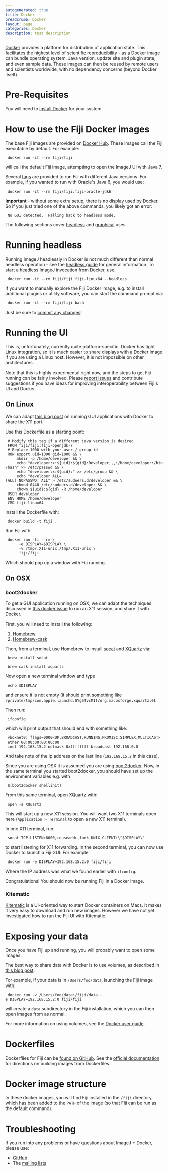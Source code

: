 ```yaml
---
autogenerated: true
title: Docker
breadcrumb: Docker
layout: page
categories: Docker
description: test description
---
```


[Docker](https://www.docker.com/whatisdocker/) provides a platform for distribution of application state. This facilitates the highest level of scientific [reproducibility](reproducibility ) - as a Docker image can bundle operating system, Java version, update site and plugin state, and even sample data. These images can then be reused by remote users and scientists worldwide, with no dependency concerns (beyond Docker itself).

Pre-Requisites
==============

You will need to [install Docker](https://docs.docker.com/installation/#installation) for your system.

How to use the Fiji Docker images
=================================

The base Fiji images are provided on [Docker Hub](https://registry.hub.docker.com/u/fiji/fiji/). These images call the Fiji executable by default. For example:

` docker run -it --rm fiji/fiji`

will call the default Fiji image, attempting to open the ImageJ UI with Java 7.

Several [tags](https://registry.hub.docker.com/u/fiji/fiji/tags/manage/) are provided to run Fiji with different Java versions. For example, if you wanted to run with Oracle's Java 6, you would use:

` docker run -it --rm fiji/fiji:fiji-oracle-jdk6`

**Important** - without some extra setup, there is no display used by Docker. So if you just tried one of the above commands, you likely got an error:

` No GUI detected.  Falling back to headless mode.`

The following sections cover [headless](#Running_headless "wikilink") and [graphical](#Running_the_UI "wikilink") uses.

Running headless
================

Running ImageJ headlessly in Docker is not much different than normal headless operation - see the [headless guide](Headless ) for general information. To start a headless ImageJ invocation from Docker, use:

` docker run -it --rm fiji/fiji fiji-linux64 --headless`

If you want to manually explore the Fiji Docker image, e.g. to install additional plugins or utility software, you can start the command prompt via:

` docker run -it --rm fiji/fiji bash`

Just be sure to [commit any changes](https://docs.docker.com/userguide/dockerimages/#updating-and-committing-an-image)!

Running the UI
==============

This is, unfortunately, currently quite platform-specific. Docker has tight Linux integration, so it is much easier to share displays with a Docker image if you are using a Linux host. However, it is not impossible on other architectures.

Note that this is highly experimental right now, and the steps to get Fiji running can be fairly involved. Please [report issues](https://github.com/fiji/dockerfiles/issues) and contribute suggestions if you have ideas for improving interoperability between Fiji's UI and Docker.

On Linux
--------

We can adapt [this blog post](http://fabiorehm.com/blog/2014/09/11/running-gui-apps-with-docker/) on running GUI applications with Docker to share the X11 port.

Use this Dockerfile as a starting point:

` # Modify this tag if a different java version is desired`  
` FROM fiji/fiji:fiji-openjdk-7`  
` # Replace 1000 with your user / group id`  
` RUN export uid=1000 gid=1000 && \`  
`     mkdir -p /home/developer && \`  
`     echo "developer:x:${uid}:${gid}:Developer,,,:/home/developer:/bin/bash" >> /etc/passwd && \`  
`     echo "developer:x:${uid}:" >> /etc/group && \`  
`     echo "developer ALL=(ALL) NOPASSWD: ALL" > /etc/sudoers.d/developer && \`  
`     chmod 0440 /etc/sudoers.d/developer && \`  
`     chown ${uid}:${gid} -R /home/developer`  
` USER developer`  
` ENV HOME /home/developer`  
` CMD fiji-linux64`

Install the Dockerfile with:

` docker build -t fiji .`

Run Fiji with:

` docker run -ti --rm \`  
`      -e DISPLAY=$DISPLAY \`  
`      -v /tmp/.X11-unix:/tmp/.X11-unix \`  
`      fiji/fiji`

Which should pop up a window with Fiji running.

On OSX
------

### boot2docker

To get a GUI application running on OSX, we can adapt the techniques discussed in [this docker issue](https://github.com/docker/docker/issues/8710) to run an X11 session, and share it with Docker.

First, you will need to install the following:

1.  [Homebrew](http://brew.sh/)
2.  [Homebrew-cask](https://github.com/caskroom/homebrew-cask)

Then, from a terminal, use Homebrew to install [socat](http://www.cyberciti.biz/faq/linux-unix-tcp-port-forwarding/) and [XQuartz](http://xquartz.macosforge.org/landing/) via:

` brew install socat`

` brew cask install xquartz`

Now open a new terminal window and type

` echo $DISPLAY`

and ensure it is not empty (it should print something like `/private/tmp/com.apple.launchd.GYg5TvcMIf/org.macosforge.xquartz:0`).

Then run:

` ifconfig`

which will print output that should end with something like:

` vboxnet0: flags=0000<UP,BROADCAST,RUNNING,PROMISC,SIMPLEX,MULTICAST>`  
` ether 00:00:00:00:00:00`  
` inet 192.168.15.2 netmask 0xffffffff broadcast 192.168.0.0`

And take note of the ip address on the last line (`192.168.15.2` in this case).

Since you are using OSX it is assumed you are using [boot2docker](http://boot2docker.io/). Now, in the same terminal you started boot2docker, you should have set up the environment variables e.g. with

` $(boot2docker shellinit)`

From this same terminal, open XQuartz with:

` open -a XQuartz`

This will start up a new X11 session. You will want two X11 terminals open here (`Application > Terminal` to open a new X11 terminal).

In one X11 terminal, run:

` socat TCP-LISTEN:6000,reuseaddr,fork UNIX-CLIENT:\"$DISPLAY\"`

to start listening for X11 forwarding. In the second terminal, you can now use Docker to launch a Fiji GUI. For example:

` docker run -e DISPLAY=192.168.15.2:0 fiji/fiji`

Where the IP address was what we found earlier with `ifconfig`.

Congratulations! You should now be running Fiji in a Docker image.

### Kitematic

[Kitematic](https://kitematic.com/) is a UI-oriented way to start Docker containers on Macs. It makes it very easy to download and run new images. However we have not yet investigated how to run the Fiji UI with Kitematic.

Exposing your data
==================

Once you have Fiji up and running, you will probably want to open some images.

The best way to share data with Docker is to use volumes, as described in [this blog post](http://haven.nightlyart.com/fiji-is-now-available-on-docker-hub/).

For example, if your data is in `/Users/foo/data`, launching the Fiji image with:

` docker run -v /Users/foo/data:/fiji/data -e DISPLAY=192.168.15.2:0 fiji/fiji`

will create a `data` subdirectory in the Fiji installation, which you can then open images from as normal.

For more information on using volumes, see the [Docker user guide](https://docs.docker.com/userguide/dockervolumes/).

Dockerfiles
===========

Dockerfiles for Fiji can be [found on GitHub](https://github.com/fiji/dockerfiles). See the [official documentation](https://docs.docker.com/reference/builder/) for directions on building images from Dockerfiles.

Docker image structure
======================

In these docker images, you will find Fiji installed in the `/fiji` directory, which has been added to the `PATH` of the image (so that Fiji can be run as the default command).

Troubleshooting
===============

If you run into any problems or have questions about ImageJ + Docker, please use:

-   [GitHub](https://github.com/fiji/dockerfiles/issues)
-   The [mailing lists](Mailing_Lists )


